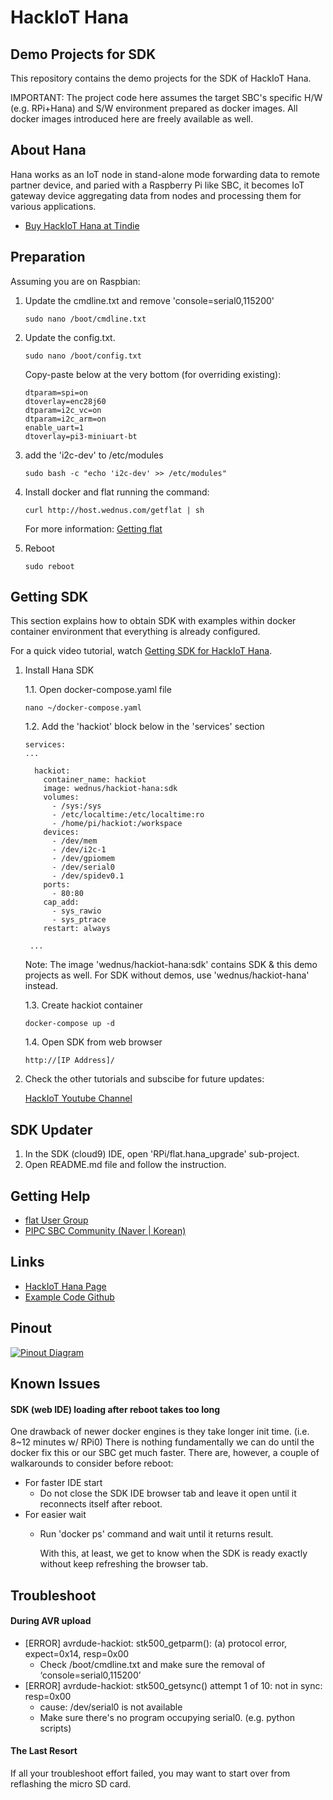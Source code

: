 HackIoT Hana
================
Demo Projects for SDK
-------------
This repository contains the demo projects for the SDK of HackIoT Hana.

IMPORTANT: The project code here assumes the target SBC's specific H/W (e.g. RPi+Hana) and S/W environment prepared as docker images.
All docker images introduced here are freely available as well.

About Hana
------------------
Hana works as an IoT node in stand-alone mode forwarding data to remote partner device, and paried with a Raspberry Pi like SBC, it becomes IoT gateway device aggregating data from nodes and processing them for various applications.
- [Buy HackIoT Hana at Tindie](https://www.tindie.com/products/sundew/hackiot-hana/)


Preparation
-----------
Assuming you are on Raspbian:

1. Update the cmdline.txt and remove 'console=serial0,115200'

       sudo nano /boot/cmdline.txt

2. Update the config.txt.

       sudo nano /boot/config.txt

    Copy-paste below at the very bottom (for overriding existing):

       dtparam=spi=on
       dtoverlay=enc28j60
       dtparam=i2c_vc=on
       dtparam=i2c_arm=on
       enable_uart=1
       dtoverlay=pi3-miniuart-bt

3. add the 'i2c-dev' to /etc/modules

       sudo bash -c "echo 'i2c-dev' >> /etc/modules"

4. Install docker and flat running the command:

       curl http://host.wednus.com/getflat | sh

    For more information: [Getting flat](http://flat.wednus.com/getting_flat)

5. Reboot

       sudo reboot

Getting SDK
-----------
This section explains how to obtain SDK with examples within docker container environment that everything is already configured.

For a quick video tutorial, watch [Getting SDK for HackIoT Hana](https://youtu.be/gMTeAAD0RU8?t=66).

1. Install Hana SDK

    1.1. Open docker-compose.yaml file

       nano ~/docker-compose.yaml

    1.2. Add the 'hackiot' block below in the 'services' section

       services:
       ...

         hackiot:
           container_name: hackiot
           image: wednus/hackiot-hana:sdk
           volumes:
             - /sys:/sys
             - /etc/localtime:/etc/localtime:ro
             - /home/pi/hackiot:/workspace
           devices:
             - /dev/mem
             - /dev/i2c-1
             - /dev/gpiomem
             - /dev/serial0
             - /dev/spidev0.1
           ports:
             - 80:80
           cap_add:
             - sys_rawio
             - sys_ptrace
           restart: always

        ...
        
    Note: The image 'wednus/hackiot-hana:sdk' contains SDK & this demo projects as well. For SDK without demos, use 'wednus/hackiot-hana' instead.

    1.3. Create hackiot container

       docker-compose up -d

    1.4. Open SDK from web browser

       http://[IP Address]/

2. Check the other tutorials and subscibe for future updates:
 
   [HackIoT Youtube Channel](https://www.youtube.com/watch?v=gMTeAAD0RU8&list=PLZUCEVEg3M0zYlqqQph_oWH438ZeypqRk)

SDK Updater
-----------
1. In the SDK (cloud9) IDE, open 'RPi/flat.hana_upgrade' sub-project.
2. Open README.md file and follow the instruction.


Getting Help
------------
- [flat User Group](https://groups.google.com/d/forum/goflat)
- [PIPC SBC Community (Naver | Korean)](http://cafe.naver.com/pipc)


Links
-----
- [HackIoT Hana Page](http://flat.wednus.com/built-for-flat)
- [Example Code Github](https://github.com/wednus/hana)


Pinout
------
[![Pinout Diagram](http://flat.wednus.com/_/rsrc/1549090245745/built-for-flat/hana/HackIoT%20Hana%20-%20Pinout%20Diagram.png)](http://flat.wednus.com/built-for-flat/hana)


Known Issues
------------
#### SDK (web IDE) loading after reboot takes too long 
One drawback of newer docker engines is they take longer init time. (i.e. 8~12 minutes w/ RPi0)
There is nothing fundamentally we can do until the docker fix this or our SBC get much faster.
There are, however, a couple of walkarounds to consider before reboot:

- For faster IDE start
  - Do not close the SDK IDE browser tab and leave it open until it reconnects itself after reboot. 
- For easier wait
  - Run 'docker ps' command and wait until it returns result.
    
    With this, at least, we get to know when the SDK is ready exactly without keep refreshing the browser tab. 


Troubleshoot
------------

#### During AVR upload
- [ERROR] avrdude-hackiot: stk500_getparm(): (a) protocol error, expect=0x14, resp=0x00
    - Check /boot/cmdline.txt and make sure the removal of ‘console=serial0,115200’
- [ERROR] avrdude-hackiot: stk500_getsync() attempt 1 of 10: not in sync: resp=0x00
    - cause: /dev/serial0 is not available
    - Make sure there's no program occupying serial0. (e.g. python scripts)

#### The Last Resort
If all your troubleshoot effort failed, you may want to start over from reflashing the micro SD card.
